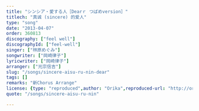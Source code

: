```yaml
---
title: "シンシア・愛する人［Dearｒ つばめversion］"
titlech: "真诚 (sincere) 的爱人"
type: "song"
date: "2013-04-07"
order: 360813
discography: ["feel well"]
discographyId: ["feel-well"]
singer: ["林原めぐみ"]
songwriter: ["岡崎律子"]
lyricwriter: ["岡崎律子"]
arranger: ["光宗信吉"]
slug: "/songs/sincere-aisu-ru-nin-dear"
tags: []
remarks: "新Chorus Arrange"
license: {type: "reproduced",author: "Orika",reproduced-url: "http://orikamushi.myweb.hinet.net",reproduced-website: "織歌蟲"}
quote: "/songs/sincere-aisu-ru-nin"

---
```


